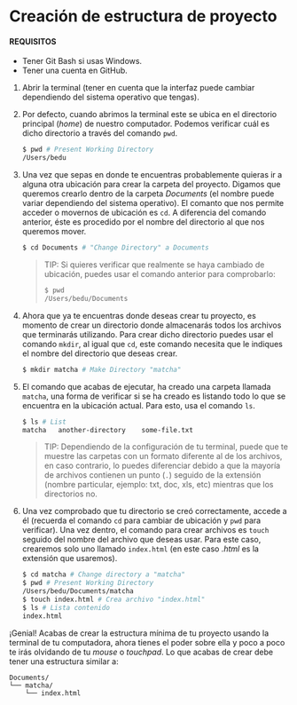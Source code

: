 # Creación de estructura de proyecto

#### REQUISITOS 
- Tener Git Bash si usas Windows.
- Tener una cuenta en GitHub.


1. Abrir la terminal (tener en cuenta que la interfaz puede cambiar dependiendo
   del sistema operativo que tengas).

2. Por defecto, cuando abrimos la terminal este se ubica en el directorio
   principal (_home_) de nuestro computador. Podemos verificar cuál es dicho
   directorio a través del comando `pwd`.

   ```bash
   $ pwd # Present Working Directory
   /Users/bedu
   ```

3. Una vez que sepas en donde te encuentras probablemente quieras ir a alguna
   otra ubicación para crear la carpeta del proyecto. Digamos que queremos
   crearlo dentro de la carpeta _Documents_ (el nombre puede variar dependiendo
   del sistema operativo). El comanto que nos permite acceder o movernos de
   ubicación es `cd`. A diferencia del comando anterior, éste es procedido por
   el nombre del directorio al que nos queremos mover.

   ```bash
   $ cd Documents # "Change Directory" a Documents
   ```

   > TIP: Si quieres verificar que realmente se haya cambiado de ubicación,
   > puedes usar el comando anterior para comprobarlo:
   >
   > ```bash
   > $ pwd
   > /Users/bedu/Documents
   > ```

4. Ahora que ya te encuentras donde deseas crear tu proyecto, es momento de
   crear un directorio donde almacenarás todos los archivos que terminarás
   utilizando. Para crear dicho directorio puedes usar el comando `mkdir`, al
   igual que `cd`, este comando necesita que le indiques el nombre del
   directorio que deseas crear.

   ```bash
   $ mkdir matcha # Make Directory "matcha"
   ```

5. El comando que acabas de ejecutar, ha creado una carpeta llamada `matcha`,
   una forma de verificar si se ha creado es listando todo lo que se encuentra
   en la ubicación actual. Para esto, usa el comando `ls`.

   ```bash
   $ ls # List
   matcha   another-directory    some-file.txt
   ```

   > TIP: Dependiendo de la configuración de tu terminal, puede que te muestre
   > las carpetas con un formato diferente al de los archivos, en caso contrario,
   > lo puedes diferenciar debido a que la mayoría de archivos contienen un
   > punto (`.`) seguido de la extensión (nombre particular, ejemplo: txt, doc,
   > xls, etc) mientras que los directorios no.

6. Una vez comprobado que tu directorio se creó correctamente, accede a él
   (recuerda el comando `cd` para cambiar de ubicación y `pwd` para verificar).
   Una vez dentro, el comando para crear archivos es `touch` seguido del nombre
   del archivo que deseas usar. Para este caso, crearemos solo uno llamado
   `index.html` (en este caso _.html_ es la extensión que usaremos).

   ```bash
   $ cd matcha # Change directory a "matcha"
   $ pwd # Present Working Directory
   /Users/bedu/Documents/matcha
   $ touch index.html # Crea archivo "index.html"
   $ ls # Lista contenido
   index.html
   ```

¡Genial! Acabas de crear la estructura mínima de tu proyecto usando la terminal
de tu computadora, ahora tienes el poder sobre ella y poco a poco te irás
olvidando de tu _mouse_ o _touchpad_. Lo que acabas de crear debe tener una
estructura similar a:

```text
Documents/
└── matcha/
    └── index.html
```
